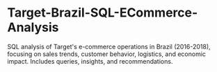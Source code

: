# Target-Brazil-SQL-ECommerce-Analysis
SQL analysis of Target's e-commerce operations in Brazil (2016-2018), focusing on sales trends, customer behavior, logistics, and economic impact. Includes queries, insights, and recommendations.
